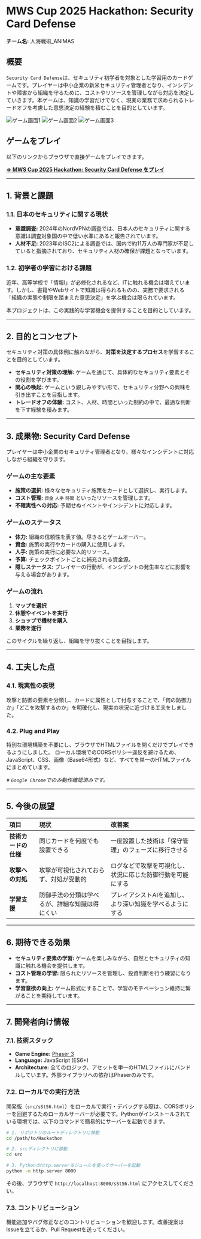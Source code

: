 # MWS Cup 2025 Hackathon: Security Card Defense

**チーム名:** 人海戦術_ANIMAS

## 概要

`Security Card Defense`は、セキュリティ初学者を対象とした学習用のカードゲームです。プレイヤーは中小企業の新米セキュリティ管理者となり、インシデントや障害から組織を守るために、コストやリソースを管理しながら対応を決定していきます。本ゲームは、知識の学習だけでなく、現実の業務で求められるトレードオフを考慮した意思決定の経験を積むことを目的としています。

![ゲーム画面1](./assets/fig1.png)
![ゲーム画面2](./assets/fig2.png)
![ゲーム画面3](./assets/fig3.png)

## ゲームをプレイ

以下のリンクからブラウザで直接ゲームをプレイできます。

[**=> MWS Cup 2025 Hackathon: Security Card Defense をプレイ**](https://mws2025-hstteam4.github.io/Hackathon/)

---

## 1. 背景と課題

### 1.1. 日本のセキュリティに関する現状

- **意識調査:** 2024年のNordVPNの調査では、日本人のセキュリティに関する意識は調査対象国の中で低い水準にあると報告されています。
- **人材不足:** 2023年のISC2による調査では、国内で約11万人の専門家が不足していると指摘されており、セキュリティ人材の確保が課題となっています。

### 1.2. 初学者の学習における課題

近年、高等学校で「情報I」が必修化されるなど、ITに触れる機会は増えています。しかし、書籍やWebサイトで知識は得られるものの、実務で要求される「組織の実態や制限を踏まえた意思決定」を学ぶ機会は限られています。

本プロジェクトは、この実践的な学習機会を提供することを目的としています。

---

## 2. 目的とコンセプト

セキュリティ対策の具体例に触れながら、**対策を決定するプロセス**を学習することを目的としています。

- **セキュリティ対策の理解:** ゲームを通じて、具体的なセキュリティ要素とその役割を学びます。
- **関心の喚起:** ゲームという親しみやすい形で、セキュリティ分野への興味を引き出すことを目指します。
- **トレードオフの体験:** コスト、人材、時間といった制約の中で、最適な判断を下す経験を積みます。

---

## 3. 成果物: Security Card Defense

プレイヤーは中小企業のセキュリティ管理者となり、様々なインシデントに対応しながら組織を守ります。

### ゲームの主な要素

- **施策の選択:** 様々なセキュリティ施策をカードとして選択し、実行します。
- **コスト管理:** `資金` `人手` `時間` といったリソースを管理します。
- **不確実性への対応:** 予期せぬイベントやインシデントに対応します。

### ゲームのステータス
- **体力:** 組織の信頼性を表す値。尽きるとゲームオーバー。
- **資金:** 施策の実行やカードの購入に使用します。
- **人手:** 施策の実行に必要な人的リソース。
- **予算:** チェックポイントごとに補充される資金源。
- **隠しステータス:** プレイヤーの行動が、インシデントの発生率などに影響を与える場合があります。

### ゲームの流れ
1.  **マップを選択**
2.  **休憩やイベントを実行**
3.  **ショップで機材を購入**
4.  **業務を遂行**

このサイクルを繰り返し、組織を守り抜くことを目指します。

---

## 4. 工夫した点

### 4.1. 現実性の表現
攻撃と防御の要素を分類し、カードに属性として付与することで、「何の防御力か」「どこを攻撃するのか」を明確化し、現実の状況に近づける工夫をしました。

### 4.2. Plug and Play
特別な環境構築を不要にし、ブラウザでHTMLファイルを開くだけでプレイできるようにしました。
ローカル環境でのCORSポリシー違反を避けるため、JavaScript、CSS、画像（Base64形式）など、すべてを単一のHTMLファイルにまとめています。

*※ `Google Chrome`でのみ動作確認済みです。*

---

## 5. 今後の展望

| 項目 | 現状 | 改善案 |
| :--- | :--- | :--- |
| **技術カードの仕様** | 同じカードを何度でも設置できる | 一度設置した技術は「保守管理」のフェーズに移行させる |
| **攻撃への対処** | 攻撃が可視化されておらず、対処が受動的 | ログなどで攻撃を可視化し、状況に応じた防御行動を可能にする |
| **学習支援** | 防御手法の分類は学べるが、詳細な知識は得にくい | プレイアシストAIを追加し、より深い知識を学べるようにする |

---

## 6. 期待できる効果

- **セキュリティ要素の学習:** ゲームを楽しみながら、自然とセキュリティの知識に触れる機会を提供します。
- **コスト管理の学習:** 限られたリソースを管理し、投資判断を行う練習になります。
- **学習意欲の向上:** ゲーム形式にすることで、学習のモチベーション維持に繋がることを期待しています。

---

## 7. 開発者向け情報

### 7.1. 技術スタック
- **Game Engine:** [Phaser 3](https://phaser.io/)
- **Language:** JavaScript (ES6+)
- **Architecture:** 全てのロジック、アセットを単一のHTMLファイルにバンドルしています。外部ライブラリへの依存はPhaserのみです。

### 7.2. ローカルでの実行方法
開発版（`src/sStS6.html`）をローカルで実行・デバッグする際は、CORSポリシーを回避するためローカルサーバーが必要です。Pythonがインストールされている環境では、以下のコマンドで簡易的にサーバーを起動できます。

```bash
# 1. リポジトリのルートディレクトリに移動
cd /path/to/Hackathon

# 2. srcディレクトリに移動
cd src

# 3. Pythonのhttp.serverモジュールを使ってサーバーを起動
python -m http.server 8000
```

その後、ブラウザで `http://localhost:8000/sStS6.html` にアクセスしてください。

### 7.3. コントリビューション
機能追加やバグ修正などのコントリビューションを歓迎します。改善提案はIssueを立てるか、Pull Requestを送ってください。




